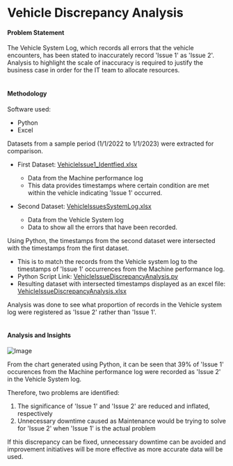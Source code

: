 # Vehicle Discrepancy Analysis #

#### Problem Statement ####
The Vehicle System Log, which records all errors that the vehicle encounters, has been stated to inaccurately record 'Issue 1' as 'Issue 2'. <br/>
Analysis to highlight the scale of inaccuracy is required to justify the business case in order for the IT team to allocate resources. 
<br/>
<br/>
#### Methodology  ####
Software used:
* Python
* Excel <br/>

Datasets from a sample period (1/1/2022 to 1/1/2023) were extracted for comparison. 
* First Dataset: [VehicleIssue1_Identfied.xlsx](https://github.com/KeenanJWong/Vehicle-Discrepancy-Analysis/blob/main/VehicleIssue1_Identfied.xlsx)
  * Data from the Machine performance log
  * This data provides timestamps where certain condition are met within the vehicle indicating 'Issue 1' occurred.
  
* Second Dataset: [VehicleIssuesSystemLog.xlsx](https://github.com/KeenanJWong/Vehicle-Discrepancy-Analysis/blob/main/VehicleIssuesSystemLog.xlsx)
  - Data from the Vehicle System log
  - Data to show all the errors that have been recorded.

Using Python, the timestamps from the second dataset were intersected with the timestamps from the first dataset. <br/>
* This is to match the records from the Vehicle system log to the timestamps of 'Issue 1' occurrences from the Machine performance log. <br/>
* Python Script Link: [VehicleIssueDiscrepancyAnalysis.py ](https://github.com/KeenanJWong/Vehicle-Discrepancy-Analysis/blob/main/VehicleIssueDiscrepancyAnalysis.py)
* Resulting dataset with intersected timestamps displayed as an excel file: [VehicleIssueDiscrepancyAnalysis.xlsx](https://github.com/KeenanJWong/Vehicle-Discrepancy-Analysis/blob/main/VehicleIssueDiscrepancyAnalysis.xlsx)

Analysis was done to see what proportion of records in the Vehicle system log were registered as 'Issue 2' rather than 'Issue 1'.
<br/>
<br/>
#### Analysis and Insights ####

![Image](/Vehicle-Discrepancy-Analysis/assets/Images/PieChart_ProportionOfSystemLoggedIssues.png)

From the chart generated using Python, it can be seen that 39% of 'Issue 1' occurences from the Machine performance log were recorded as 'Issue 2' in the Vehicle System log.  

Therefore, two problems are identified:
 1.  The significance of 'Issue 1' and 'Issue 2' are reduced and inflated, respectively
 2.  Unnecessary downtime caused as Maintenance would be trying to solve for 'Issue 2' when 'Issue 1' is the actual problem

If this discrepancy can be fixed, unnecessary downtime can be avoided and improvement initiatives will be more effective as more accurate data will be used.
